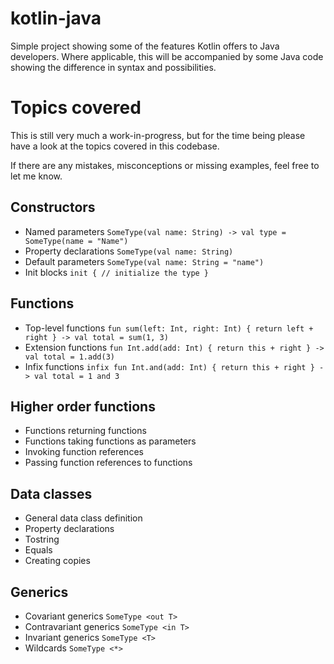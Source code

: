 # kotlin-java

Simple project showing some of the features Kotlin offers to Java developers. Where applicable, this will be accompanied by some Java code showing the difference in syntax and possibilities.

# Topics covered

This is still very much a work-in-progress, but for the time being please have a look at the topics covered in this codebase.

If there are any mistakes, misconceptions or missing examples, feel free to let me know.

## Constructors
- Named parameters ```SomeType(val name: String) -> val type = SomeType(name = "Name")```
- Property declarations ```SomeType(val name: String)```
- Default parameters ```SomeType(val name: String = "name")```
- Init blocks ```init { // initialize the type }```

## Functions
- Top-level functions ```fun sum(left: Int, right: Int) { return left + right } -> val total = sum(1, 3) ```
- Extension functions ```fun Int.add(add: Int) { return this + right } -> val total = 1.add(3) ```
- Infix functions ```infix fun Int.and(add: Int) { return this + right } -> val total = 1 and 3 ```

## Higher order functions
- Functions returning functions
- Functions taking functions as parameters
- Invoking function references
- Passing function references to functions

## Data classes
- General data class definition
- Property declarations
- Tostring
- Equals
- Creating copies

## Generics
    
- Covariant generics ```SomeType <out T>```
- Contravariant generics ```SomeType <in T>```
- Invariant generics ```SomeType <T>```
- Wildcards ```SomeType <*>```
